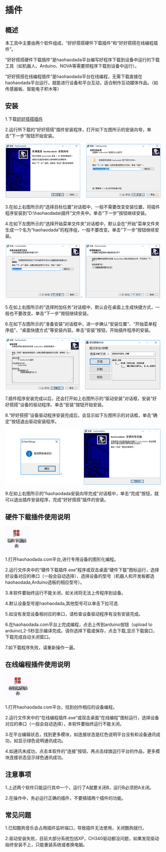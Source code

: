 # 插件

## 概述

本工具中主要由两个软件组成，“好好搭搭硬件下载插件”和“好好搭搭在线编程插件”。

“好好搭搭硬件下载插件”是haohaodada平台编写好程序下载到设备中运行的下载工具（如机器人、Arduino、NOVA等需要把程序下载到设备中运行）。

“好好搭搭在线编程插件”是haohaodada平台在线编程，无需下载直接在haohaodada平台运行，就能进行设备和平台互动，适合制作互动媒体作品。（如传感器板、智能电子积木等）

## 安装

1.下载[好好搭搭插件](http://www.haohaodada.com/haohaodada_setup.exe)

2.运行所下载的“好好搭搭”插件安装程序，打开如下左图所示的安装向导，单击“下一步”按钮开始安装。

![](../.gitbook/assets/chajian-01.png)

3.在如上右图所示的“选择目标位置”对话框中，一般不需要改变安装位置，将插件程序安装到“D:\haohaodada\插件”文件夹中。单击“下一步”按钮继续安装。

4.在如下左图所示的“选择开始菜单文件夹”对话框中，默认会在“开始”菜单文件夹生成一个名为“haohaodada”的程序组，一般不要改变。单击“下一步”按钮继续安装。

![](../.gitbook/assets/chajian-02.png)

5.在如上右图所示的“选择附加任务”对话框中，默认会在桌面上生成快捷方式，一般也不要改变。单击“下一步”按钮继续安装。

6.在如下左图所示的“准备安装”对话框中，进一步确认“安装位置”、“开始菜单程序组”、“桌面快捷方式”等安装内容。单击“安装”按钮，开始插件程序的安装。

![](../.gitbook/assets/chajian-03.png)

7.插件程序安装完成以后，还会打开如上右图所示的“驱动安装”对话框，安装“好好搭搭”设备的驱动程序。单击“安装”按钮开始安装。

8.“好好搭搭”设备驱动程序安装完成后，会显示如下左图所示的对话框，单击“确定”按钮退出驱动安装程序。

![](../.gitbook/assets/chajian-04.png)

9.在如上右图所示的“haohaodada安装向导完成”对话框中，单击“完成”按钮，就可以退出插件安装程序，完成“好好搭搭”插件的安装。

## 硬件下载插件使用说明

![](../.gitbook/assets/chajian-05.png)

1.打开haohaodada.com平台,进行专用设备的图形化编程。

2.运行文件夹中的“硬件下载插件.exe”程序或双击桌面“硬件下载”图标运行，选择好设备对应的串口（一般会自动选择），选择设备的型号（机器人和开发板都选haohaodada,Arduino选板的相应型号）。

3.本软件要始终运行不能关闭，如关闭将无法上传程序到设备。

4.默认设备型号是haohaodada,其他型号可以单击下拉可选.

5.如没有发现设备相对应的串口，请检查设备驱动程序有没有安装完成。

6.在haohaodada.com平台上完成编程，点击上传到arduino按钮（upload to arduino\),2-5秒显示编译完成。请你选择下载或保存，点击下载,显示下载窗口，下载完成自动关闭窗口。

7.如下载程序失败，请重新操作一遍。

## 在线编程插件使用说明

![](../.gitbook/assets/chajian-06.png)

1.打开haohaodada.com平台，找到创作相应的设备编程。

2.运行文件夹中的“在线编程插件.exe”或双击桌面“在线编程”图标运行，选择设备对应的串口（一般会自动选择），本软件要始终运行不能关闭。

3.在平台编辑状态，找到更多模块，如连接状态是红色说明平台没有和设备通讯成功，如显示绿色说明通讯成功。

4.如通讯未成功，点击本软件的“连接”按钮，再点击绿旗运行平台的作品，更多模块连接状态显示绿色通讯成功。

## 注意事项

1.上述两个软件只能运行其中一个，运行了A就要关闭B，运行B必须把A关闭。

2.在操作中，务必运行正确的插件，不要搞错两个插件的功能。

## 常见问题

1.已知酷狗音乐会占用插件监听端口，导致插件无法使用，关闭酷狗就行。

2.驱动安装失败，目前大部分系统包括XP，CH340驱动都没问题，如果发现驱动始终安装不上，只能重装系统或者换电脑。

